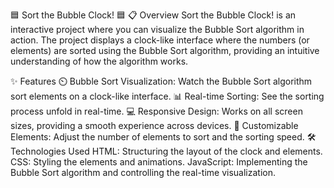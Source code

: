 🟦 Sort the Bubble Clock! 🟦
📋 Overview
Sort the Bubble Clock! is an interactive project where you can visualize the Bubble Sort algorithm in action. The project displays a clock-like interface where the numbers (or elements) are sorted using the Bubble Sort algorithm, providing an intuitive understanding of how the algorithm works.

✨ Features
⏲️ Bubble Sort Visualization: Watch the Bubble Sort algorithm sort elements on a clock-like interface.
📊 Real-time Sorting: See the sorting process unfold in real-time.
💻 Responsive Design: Works on all screen sizes, providing a smooth experience across devices.
🔧 Customizable Elements: Adjust the number of elements to sort and the sorting speed.
🛠️ Technologies Used
HTML: Structuring the layout of the clock and elements.
CSS: Styling the elements and animations.
JavaScript: Implementing the Bubble Sort algorithm and controlling the real-time visualization.
